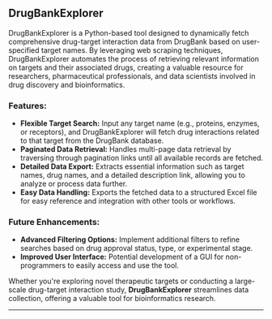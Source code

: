 
## DrugBankExplorer

DrugBankExplorer is a Python-based tool designed to dynamically fetch comprehensive drug-target interaction data from DrugBank based on user-specified target names. By leveraging web scraping techniques, DrugBankExplorer automates the process of retrieving relevant information on targets and their associated drugs, creating a valuable resource for researchers, pharmaceutical professionals, and data scientists involved in drug discovery and bioinformatics.

### Features:
- **Flexible Target Search:** Input any target name (e.g., proteins, enzymes, or receptors), and DrugBankExplorer will fetch drug interactions related to that target from the DrugBank database.
- **Paginated Data Retrieval:** Handles multi-page data retrieval by traversing through pagination links until all available records are fetched.
- **Detailed Data Export:** Extracts essential information such as target names, drug names, and a detailed description link, allowing you to analyze or process data further.
- **Easy Data Handling:** Exports the fetched data to a structured Excel file for easy reference and integration with other tools or workflows.
  
### Future Enhancements:
- **Advanced Filtering Options:** Implement additional filters to refine searches based on drug approval status, type, or experimental stage.
- **Improved User Interface:** Potential development of a GUI for non-programmers to easily access and use the tool.
  
Whether you're exploring novel therapeutic targets or conducting a large-scale drug-target interaction study, **DrugBankExplorer** streamlines data collection, offering a valuable tool for bioinformatics research.

---
